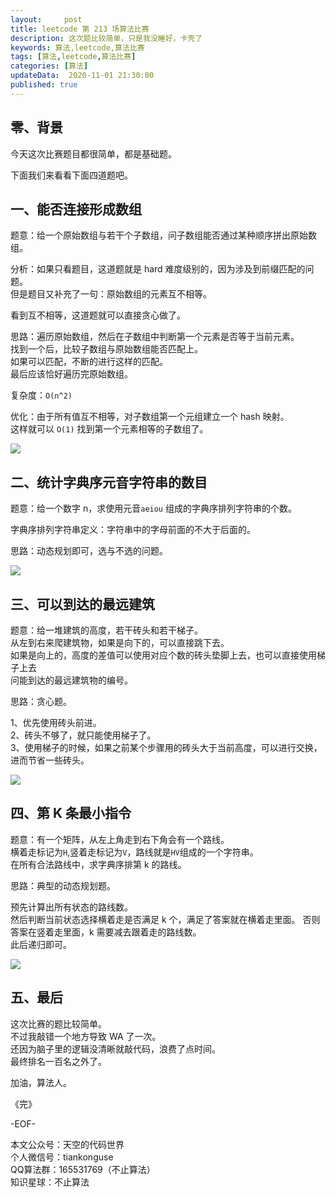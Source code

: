 ```yaml
---   
layout:     post  
title: leetcode 第 213 场算法比赛  
description: 这次题比较简单，只是我没睡好，卡壳了  
keywords: 算法,leetcode,算法比赛  
tags: [算法,leetcode,算法比赛]    
categories: [算法]  
updateData:  2020-11-01 21:30:00  
published: true  
---  
```



## 零、背景  


今天这次比赛题目都很简单，都是基础题。  


下面我们来看看下面四道题吧。  


## 一、能否连接形成数组  


题意：给一个原始数组与若干个子数组，问子数组能否通过某种顺序拼出原始数组。  


分析：如果只看题目，这道题就是 hard 难度级别的，因为涉及到前缀匹配的问题。  
但是题目又补充了一句：原始数组的元素互不相等。  


看到互不相等，这道题就可以直接贪心做了。  


思路：遍历原始数组，然后在子数组中判断第一个元素是否等于当前元素。  
找到一个后，比较子数组与原始数组能否匹配上。  
如果可以匹配，不断的进行这样的匹配。  
最后应该恰好遍历完原始数组。  


复杂度：`O(n^2)`  


优化：由于所有值互不相等，对子数组第一个元组建立一个 hash 映射。  
这样就可以 `O(1)` 找到第一个元素相等的子数组了。  


![](https://res2020.tiankonguse.com/images/2020/11/01/001.png)  


## 二、统计字典序元音字符串的数目  


题意：给一个数字 n，求使用元音`aeiou` 组成的字典序排列字符串的个数。  


字典序排列字符串定义：字符串中的字母前面的不大于后面的。  


思路：动态规划即可，选与不选的问题。  


![](https://res2020.tiankonguse.com/images/2020/11/01/002.png)  


## 三、可以到达的最远建筑  


题意：给一堆建筑的高度，若干砖头和若干梯子。  
从左到右来爬建筑物，如果是向下的，可以直接跳下去。  
如果是向上的，高度的差值可以使用对应个数的砖头垫脚上去，也可以直接使用梯子上去  
问能到达的最远建筑物的编号。  


思路：贪心题。  


1、优先使用砖头前进。  
2、砖头不够了，就只能使用梯子了。  
3、使用梯子的时候，如果之前某个步骤用的砖头大于当前高度，可以进行交换，进而节省一些砖头。  


![](https://res2020.tiankonguse.com/images/2020/11/01/003.png)  


## 四、第 K 条最小指令  


题意：有一个矩阵，从左上角走到右下角会有一个路线。  
横着走标记为`H`,竖着走标记为`V`，路线就是`HV`组成的一个字符串。  
在所有合法路线中，求字典序排第 k 的路线。  


思路：典型的动态规划题。  


预先计算出所有状态的路线数。  
然后判断当前状态选择横着走是否满足 k 个，满足了答案就在横着走里面。
否则答案在竖着走里面，k 需要减去跟着走的路线数。  
此后递归即可。  


![](https://res2020.tiankonguse.com/images/2020/11/01/004.png)  


## 五、最后  


这次比赛的题比较简单。  
不过我敲错一个地方导致 WA 了一次。  
还因为脑子里的逻辑没清晰就敲代码，浪费了点时间。  
最终排名一百名之外了。  


加油，算法人。  


《完》  


-EOF-  



本文公众号：天空的代码世界  
个人微信号：tiankonguse  
QQ算法群：165531769（不止算法）  
知识星球：不止算法  

